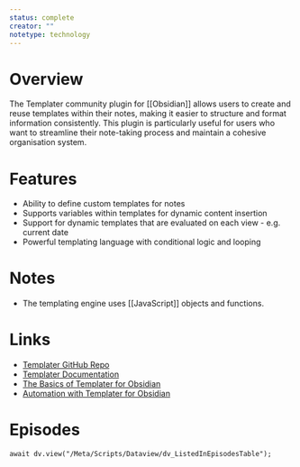 ```yaml
---
status: complete
creator: ""
notetype: technology
---
```

# Overview
The Templater community plugin for [[Obsidian]] allows users to create and reuse templates within their notes, making it easier to structure and format information consistently. This plugin is particularly useful for users who want to streamline their note-taking process and maintain a cohesive organisation system.

# Features
- Ability to define custom templates for notes
- Supports variables within templates for dynamic content insertion
- Support for dynamic templates that are evaluated on each view - e.g. current date
- Powerful templating language with conditional logic and looping

# Notes
- The templating engine uses [[JavaScript]] objects and functions.

# Links
- [Templater GitHub Repo](https://github.com/silentvoid13/Templater)
- [Templater Documentation](https://silentvoid13.github.io/Templater/introduction.html)
- [The Basics of Templater for Obsidian](https://www.thoughtasylum.com/2021/07/24/the-basics-of-templater-for-obsidian/)
- [Automation with Templater for Obsidian](https://www.thoughtasylum.com/2021/07/10/automation-with-templater-for-obsidian/)

# Episodes
```dataviewjs
await dv.view("/Meta/Scripts/Dataview/dv_ListedInEpisodesTable");
```
